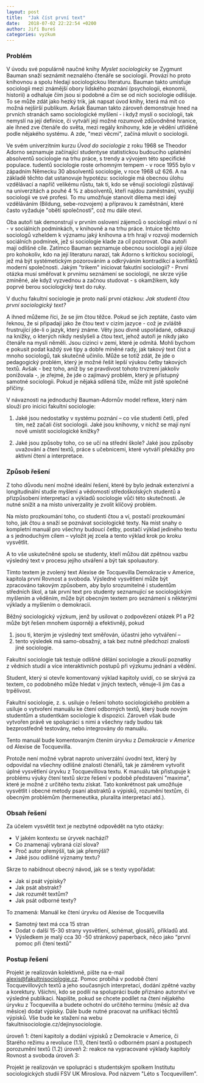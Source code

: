 ```yaml
---
layout: post
title:  "Jak číst první text"
date:   2018-07-02 22:22:54 +0200
author: Jiří Bureš
categories: vyzkum
---
```

### Problém
V úvodu své populárně naučné knihy _Myslet sociologicky_ se Zygmunt Bauman snaží seznámit neznalého čtenáře se sociologií. Provází ho proto knihovnou a spolu hledají sociologickou literaturu. Bauman takto umisťuje sociologii mezi známější obory lidského poznání (psychologii, ekonomii, historii) a odhaluje čím jsou si podobné a čím se od nich sociologie odlišuje. To se může zdát jako hezký trik, jak napsat úvod knihy, která má mít co možná nejširší publikum. Avšak Bauman takto zároveň demonstruje hned na prvních stranách samo sociologické myšlení - i když myslí o sociologii, tak nemyslí na její definice, či vytváří její možné rozumově zdůvodněné hranice, ale ihned zve čtenáře do světa, mezi regály knihovny, kde je vědění utříděné podle nějakého systému. A zde, "mezi věcmi", začíná mluvit o sociologii. 

Ve svém univerzitním kurzu _Úvod do sociologie_ z roku 1968 se Theodor Adorno seznamuje začínající studentyse statistickou budoucího uplatnění absolventů sociologie na trhu práce, s trendy a vývojem této specifické populace. tudentů sociologie roste orhomným tempem - v roce 1955 bylo v západním Německu 30 absolventů sociologie, v roce 1968 už 626. A na základě těchto dat ustanovuje hypotézu: sociologie má obecnou úlohu vzdělávací a napříč velikému růstu, tak ti, kdo se věnují sociologii zůstávají na univerzitách a pouhé 4 % z absolventů, kteří najdou zaměstnání, využijí sociologii ve své profesi. To mu umožňuje stanovit dilema mezi idejí vzděláváním (Bildung, sebe-rozvojem) a přípravou k zaměstnání, které často vyžaduje "obětí společnosti", což mu dále oteví. 

Oba autoři tak demonstrují v prvním oslovení zájemců o sociologii mluví o ní - v sociálních podmínkách, v knihovně a na trhu práce. Intuice těchto sociologů vzheldem k významu jaký knihovna a trh hrají v rozvoji moderních sociálních podmínek, jež si sociologie klade za cíl pozorovat. Oba autoři mají odlišné cíle. Zatímco Bauman seznamuje  obecnou sociologií a její úloze pro kohokoliv, kdo na její literaturu narazí, tak Adorno s kritickou sociologií, jež má být systémetickým pozorováním a odkrýváním kontradikcí a konfliktů moderní společnosti. Jakým "trikem" iniciovat fakutlní sociologii? - První otázka musí směřovat k prvnímu seznámení se sociologií, ne skrze výše zmíněné, ale když vyzvednou a začnou studovat - s okamžikem, kdy poprvé berou sociologický text do ruky. 

V duchu fakultní sociologie je proto naší první otázkou: _Jak studenti čtou první sociologický text?_ 

A ihned můžeme říci, že se jim čtou těžce. Pokud se jich zeptáte, často vám řeknou, že si připadají jako že čtou text v cizím jazyce - což je zvláště frustrující jde-li o jazyk, který známe. Věty jsou divně uspořádané, odkazují na knížky, o kterých nikdy neslyšeli a čtou text, jehož autoři je nikdy jako čtenáře na mysli něměli. Jsou cizinci v zemi, které je odmítá. Mohli bychom e pokusit podat každý své tipy a dobře míněné rady, jak takový text číst a mnoho sociologů, tak skutečně učinilo. Může se totiž zdát, že jde o pedagogický problém, který je možné řešit lepší výukou četby takových textů. Avšak - bez toho, aniž by se pravdivost tohoto trvzrení jakkoliv ponižovala -, je zřejmé, že jde o zajímavý problém, který je přístupný samotné sociologii. Pokud je nějaká sdílená tíže, může mít jistě společné příčiny.

V návaznosti na jednoduchý Bauman-Adornův model reflexe, který nám slouží pro inicici fakultní sociologie: 

1. Jaké jsou nedostatky v systému poznání – co vše studenti četli, před tím, než začali číst sociologii. Jaké jsou knihovny, v nichž se mají nyní nově umístit sociologické knížky?   
   
2. Jaké jsou způsoby toho, co se učí na střední škole? Jaké jsou způsoby uvažování a čtení textů, práce s učebnicemi, které vytváří překážky pro aktivní čtení a interpretace.   


### Způsob řešení

Z toho důvodu není možné ideální řešení, které by bylo jednak extenzivní a longitudinální studie myšlení a vědomostí středoškolských studentů a přizpůsobení interpretací a výkladů sociologie vůči této skutečnosti. Je nutné snížit a na místo univerzality je zvolit klíčový problém.

Na místo prozkoumání toho, co studenti čtou a ví, postačí prozkoumání toho, jak čtou a snaží se poznávat sociologické texty. 
Na míst snahy o kompletní manuál pro všechny budoucí četby, postačí výklad jediného textu a s jednoduchým cílem – vyložit jej zcela a tento výklad krok po kroku vysvětlit.

A to vše uskutečněné spolu se studenty, kteří můžou dát zpětnou vazbu výsledný text v procesu jejího utváření a být tak spoluautory. 

Tímto textem je zvolený text Alexise de Tocquevilla Demokracie v Americe, kapitola první Rovnost a svoboda. Výsledné vysvětlení může být zpracováno takovým způsobem, aby bylo srozumitelné i studentům středních škol, a tak první text pro studenty seznamující se sociologickým myšlením a věděním, může být obecným textem pro seznámení s některými výklady a myšlením o demokracii. 

Běžný sociologický výzkum, jenž by usilovat o zodpovězení otázek P1 a P2 může být řešen mnohem úsporněji a efektivněji, pokud 
1. jsou ti, kterým je výsledný text směřován, účastni jeho vytváření –  
2. tento výsledek má samo-obsažný, a tak bez nutné předchozí znalosti jiné sociologie.

Fakultní sociologie tak testuje odlišné dělání sociologie a zkouší poznatky z vědních studií a více interaktivních postupů při výzkumu jednání a vědění.

Student, který si otevře komentovaný výklad kapitoly uvidí, co se skrývá za textem, co podobného může hledat v jiných textech, věnuje-li jim čas a trpělivost. 

Fakultní sociologie, z. s. usiluje o řešení tohoto sociologického problém a usiluje o vytvoření manuálu ke čtení odborných textů, který bude novým studentům a studentkám sociologie k dispozici. Zároveň však bude vytvořen právě ve spolupráci s nimi a všechny rady budou tak bezprostředně testovány, nebo integrovány do manuálu. 

Tento manuál bude komentovaným čtením úryvku z _Demokracie v Americe_ od Alexise de Tocquevilla. 

Protože není možné vybrat naproto univerzální úvodní text, který by odpovídal na všechny odlišné znalosti čtenářů, tak je záměrem vytvořit úplné vysvětlení úryvku z Tocquevillova textu. K manuálu tak přistupuje k problému výuky čtení textů skrze řešení v podobě představení "maxima", které je možné z určitého textu získat. Tato konkrétnost pak umožňuje vysvětlit i obecné metody psaní abstraktů a výpisků, rozumění textům, či obecným problémům (hermeneutika, pluralita interpretací atd.).


### Obsah řešení 

Za účelem vysvětlit text je nezbytné odpovědět na tyto otázky:
* V jakém kontextu se úryvek nachází?
* Co znamenají vybraná cizí slova? 
* Proč autor přemýšlí, tak jak přemýšlí? 
* Jaké jsou odlišné významy textu?

Skrze to nabídnout obecný návod, jak se s texty vypořádat: 
* Jak si psát výpisky?
* Jak psát abstrakt? 
* Jak rozumět textům?
* Jak psát odborné texty? 

To znamená: Manuál ke čtení úryvku od Alexise de Tocquevilla 
* Samotný text má cca 15 stran 
* Dodat o další 15-30 strany vysvětlení, schémat, glosářů, příkladů atd. 
* Výsledkem je malý cca 30 -50 stránkový paperback, něco jako “první pomoc při čtení textů”

### Postup řešení

Projekt je realizován kolektivně, pište na e-mail alexis@fakultnisociologie.cz. Pomoc probíhá v podobě čtení Tocquevillových textů a jeho současných interpretací, dodání zpětné vazby a korektury. Všichni, kdo se podílí na spolupráci bude přiznáno autorství ve výsledné publikaci. Napište, pokud se chcete podílet na čtení nějakého úryvku z Tocquevilla a budete ochotní do určitého termínu (měsíc až dva měsíce) dodat výpisky. Dále bude nutné pracovat na unifikaci těchtů výpisků. Vše bude ke stažení na webu fakultnisociologie.cz/dejinysociologie. 

úroveň 1: čtení kapitoly a dodání výpisků z Demokracie v Americe, či Starého režimu a revoluce (1.1), čtení textů o odborném psaní a postupech porozumění textů (1.2)
úroveň 2: reakce na vypracované výklady kapitoly Rovnost a svoboda 
úroveň 3: 

Projekt je realizován ve spolupráci s studentským spolkem Institutu sociologických studií FSV UK Miroslova. Pod názvem "Léto s Tocquevillem". 
